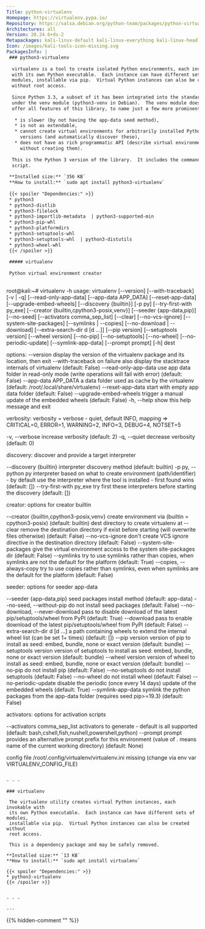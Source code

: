 ```yaml
---
Title: python-virtualenv
Homepage: https://virtualenv.pypa.io/
Repository: https://salsa.debian.org/python-team/packages/python-virtualenv
Architectures: all
Version: 20.24.6+ds-2
Metapackages: kali-linux-default kali-linux-everything kali-linux-headless kali-linux-large 
Icon: /images/kali-tools-icon-missing.svg
PackagesInfo: |
 ### python3-virtualenv
 
  virtualenv is a tool to create isolated Python environments, each invokable
  with its own Python executable.  Each instance can have different sets of
  modules, installable via pip.  Virtual Python instances can also be created
  without root access.
   
  Since Python 3.3, a subset of it has been integrated into the standard library
  under the venv module (python3-venv in Debian).  The venv module does not
  offer all features of this library, to name just a few more prominent ones:
   
   * is slower (by not having the app-data seed method),
   * is not as extendable,
   * cannot create virtual environments for arbitrarily installed Python
     versions (and automatically discover these),
   * does not have as rich programmatic API (describe virtual environments
     without creating them).
   
  This is the Python 3 version of the library.  It includes the command line
  script.
 
 **Installed size:** `356 KB`  
 **How to install:** `sudo apt install python3-virtualenv`  
 
 {{< spoiler "Dependencies:" >}}
 * python3
 * python3-distlib 
 * python3-filelock
 * python3-importlib-metadata  | python3-supported-min 
 * python3-pip-whl
 * python3-platformdirs 
 * python3-setuptools-whl
 * python3-setuptools-whl  | python3-distutils
 * python3-wheel-whl
 {{< /spoiler >}}
 
 ##### virtualenv
 
 Python virtual environment creator
 
 ```
 root@kali:~# virtualenv -h
 usage: virtualenv [--version] [--with-traceback] [-v | -q] [--read-only-app-data] [--app-data APP_DATA] [--reset-app-data] [--upgrade-embed-wheels] [--discovery {builtin}] [-p py] [--try-first-with py_exe]
                   [--creator {builtin,cpython3-posix,venv}] [--seeder {app-data,pip}] [--no-seed] [--activators comma_sep_list] [--clear] [--no-vcs-ignore] [--system-site-packages] [--symlinks | --copies] [--no-download | --download]
                   [--extra-search-dir d [d ...]] [--pip version] [--setuptools version] [--wheel version] [--no-pip] [--no-setuptools] [--no-wheel] [--no-periodic-update] [--symlink-app-data] [--prompt prompt] [-h]
                   dest
 
 options:
   --version                     display the version of the virtualenv package and its location, then exit
   --with-traceback              on failure also display the stacktrace internals of virtualenv (default: False)
   --read-only-app-data          use app data folder in read-only mode (write operations will fail with error) (default: False)
   --app-data APP_DATA           a data folder used as cache by the virtualenv (default: /root/.local/share/virtualenv)
   --reset-app-data              start with empty app data folder (default: False)
   --upgrade-embed-wheels        trigger a manual update of the embedded wheels (default: False)
   -h, --help                    show this help message and exit
 
 verbosity:
   verbosity = verbose - quiet, default INFO, mapping => CRITICAL=0, ERROR=1, WARNING=2, INFO=3, DEBUG=4, NOTSET=5
 
   -v, --verbose                 increase verbosity (default: 2)
   -q, --quiet                   decrease verbosity (default: 0)
 
 discovery:
   discover and provide a target interpreter
 
   --discovery {builtin}         interpreter discovery method (default: builtin)
   -p py, --python py            interpreter based on what to create environment (path/identifier) - by default use the interpreter where the tool is installed - first found wins (default: [])
   --try-first-with py_exe       try first these interpreters before starting the discovery (default: [])
 
 creator:
   options for creator builtin
 
   --creator {builtin,cpython3-posix,venv}
                                 create environment via (builtin = cpython3-posix) (default: builtin)
   dest                          directory to create virtualenv at
   --clear                       remove the destination directory if exist before starting (will overwrite files otherwise) (default: False)
   --no-vcs-ignore               don't create VCS ignore directive in the destination directory (default: False)
   --system-site-packages        give the virtual environment access to the system site-packages dir (default: False)
   --symlinks                    try to use symlinks rather than copies, when symlinks are not the default for the platform (default: True)
   --copies, --always-copy       try to use copies rather than symlinks, even when symlinks are the default for the platform (default: False)
 
 seeder:
   options for seeder app-data
 
   --seeder {app-data,pip}       seed packages install method (default: app-data)
   --no-seed, --without-pip      do not install seed packages (default: False)
   --no-download, --never-download
                                 pass to disable download of the latest pip/setuptools/wheel from PyPI (default: True)
   --download                    pass to enable download of the latest pip/setuptools/wheel from PyPI (default: False)
   --extra-search-dir d [d ...]  a path containing wheels to extend the internal wheel list (can be set 1+ times) (default: [])
   --pip version                 version of pip to install as seed: embed, bundle, none or exact version (default: bundle)
   --setuptools version          version of setuptools to install as seed: embed, bundle, none or exact version (default: bundle)
   --wheel version               version of wheel to install as seed: embed, bundle, none or exact version (default: bundle)
   --no-pip                      do not install pip (default: False)
   --no-setuptools               do not install setuptools (default: False)
   --no-wheel                    do not install wheel (default: False)
   --no-periodic-update          disable the periodic (once every 14 days) update of the embedded wheels (default: True)
   --symlink-app-data            symlink the python packages from the app-data folder (requires seed pip>=19.3) (default: False)
 
 activators:
   options for activation scripts
 
   --activators comma_sep_list   activators to generate - default is all supported (default: bash,cshell,fish,nushell,powershell,python)
   --prompt prompt               provides an alternative prompt prefix for this environment (value of . means name of the current working directory) (default: None)
 
 config file /root/.config/virtualenv/virtualenv.ini missing (change via env var VIRTUALENV_CONFIG_FILE)
 ```
 
 - - -
 
 ### virtualenv
 
  The virtualenv utility creates virtual Python instances, each invokable with
  its own Python executable.  Each instance can have different sets of modules,
  installable via pip.  Virtual Python instances can also be created without
  root access.
   
  This is a dependency package and may be safely removed.
 
 **Installed size:** `13 KB`  
 **How to install:** `sudo apt install virtualenv`  
 
 {{< spoiler "Dependencies:" >}}
 * python3-virtualenv
 {{< /spoiler >}}
 
 
 - - -
 
---
```

{{% hidden-comment "<!--Do not edit anything above this line-->" %}}

